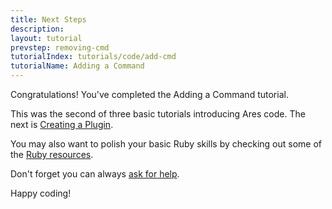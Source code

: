```yaml
---
title: Next Steps
description:
layout: tutorial
prevstep: removing-cmd
tutorialIndex: tutorials/code/add-cmd
tutorialName: Adding a Command
---
```


Congratulations! You've completed the Adding a Command tutorial.

This was the second of three basic tutorials introducing Ares code.  The next is [Creating a Plugin](/tutorials/code/create-plugin).

You may also want to polish your basic Ruby skills by checking out some of the [Ruby resources](/tutorials/code/ruby).

Don't forget you can always [ask for help](/feedback). 

Happy coding!
